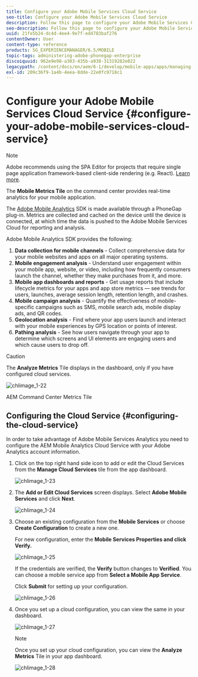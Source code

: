 ```yaml
---
title: Configure your Adobe Mobile Services Cloud Service
seo-title: Configure your Adobe Mobile Services Cloud Service
description: Follow this page to configure your Adobe Mobile Services Cloud Service.
seo-description: Follow this page to configure your Adobe Mobile Services Cloud Service.
uuid: 21fe5b24-dc4d-4ee4-9e7f-ed4783baf276
contentOwner: User
content-type: reference
products: SG_EXPERIENCEMANAGER/6.5/MOBILE
topic-tags: administering-adobe-phonegap-enterprise
discoiquuid: 962e9e98-a303-435b-a938-31319282e022
legacypath: /content/docs/en/aem/6-1/develop/mobile-apps/apps/managing-aem-mobile-apps/configure-your-adobe-phonegap-build-cloud-service1
exl-id: 209c36f9-1a4b-4eea-8dde-22e0fc9718c1
---
```

# Configure your Adobe Mobile Services Cloud Service {#configure-your-adobe-mobile-services-cloud-service}

>[!NOTE]
>
>Adobe recommends using the SPA Editor for projects that require single page application framework-based client-side rendering (e.g. React). [Learn more](/help/sites-developing/spa-overview.md).

The **Mobile Metrics Tile** on the command center provides real-time analytics for your mobile application.

The [Adobe Mobile Analytics](https://www.adobe.com/ca/solutions/digital-analytics/mobile-web-apps-analytics.html) SDK is made available through a PhoneGap plug-in. Metrics are collected and cached on the device until the device is connected, at which time the data is pushed to the Adobe Mobile Services Cloud for reporting and analysis.

Adobe Mobile Analytics SDK provides the following:

1. **Data collection for mobile channels** - Collect comprehensive data for your mobile websites and apps on all major operating systems.
1. **Mobile engagement analysis** - Understand user engagement within your mobile app, website, or video, including how frequently consumers launch the channel, whether they make purchases from it, and more.
1. **Mobile app dashboards and reports** - Get usage reports that include lifecycle metrics for your apps and app store metrics — see trends for users, launches, average session length, retention length, and crashes.
1. **Mobile campaign analysis** - Quantify the effectiveness of mobile-specific campaigns such as SMS, mobile search ads, mobile display ads, and QR codes.
1. **Geolocation analysis** - Find where your app users launch and interact with your mobile experiences by GPS location or points of interest.
1. **Pathing analysis** - See how users navigate through your app to determine which screens and UI elements are engaging users and which cause users to drop off.

>[!CAUTION]
>
>The **Analyze Metrics** Tile displays in the dashboard, only if you have configured cloud services.

![chlimage_1-22](assets/chlimage_1-22.png)

AEM Command Center Metrics Tile

## Configuring the Cloud Service {#configuring-the-cloud-service}

In order to take advantage of Adobe Mobile Services Analytics you need to configure the AEM Mobile Analytics Cloud Service with your Adobe Analytics account information.

1. Click on the top right hand side icon to add or edit the Cloud Services from the **Manage Cloud Services** tile from the app dashboard.

   ![chlimage_1-23](assets/chlimage_1-23.png)

1. The **Add or Edit Cloud Services** screen displays. Select **Adobe Mobile Services** and click **Next**.

   ![chlimage_1-24](assets/chlimage_1-24.png)

1. Choose an existing configuration from the **Mobile Services** or choose **Create Configuration** to create a new one.

   For new configuration, enter the **Mobile Services Properties **and click** Verify.**

   ![chlimage_1-25](assets/chlimage_1-25.png)

   If the credentials are verified, the **Verify** button changes to **Verified**. You can choose a mobile service app from **Select a Mobile App Service**.

   Click **Submit** for setting up your configuration.

   ![chlimage_1-26](assets/chlimage_1-26.png)

1. Once you set up a cloud configuration, you can view the same in your dashboard.

   ![chlimage_1-27](assets/chlimage_1-27.png)

   >[!NOTE]
   >
   >Once you set up your cloud configuration, you can view the **Analyze Metrics** Tile in your app dashboard.

   ![chlimage_1-28](assets/chlimage_1-28.png)
